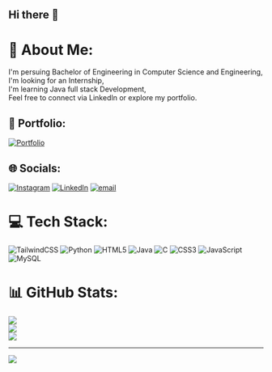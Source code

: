 ## Hi there 👋

# 💫 About Me:
I'm persuing Bachelor of Engineering in Computer Science and Engineering,<br>I'm looking for an Internship,<br>I'm learning Java full stack Development,<br>Feel free to connect via LinkedIn or explore my portfolio.

## 💼 Portfolio:  
[![Portfolio](https://img.shields.io/badge/Portfolio-Visit%20Now-blue?style=for-the-badge&logo=google-chrome&logoColor=white)](https://nagarajnaik.qzz.io)

## 🌐 Socials:
[![Instagram](https://img.shields.io/badge/Instagram-%23E4405F.svg?logo=Instagram&logoColor=white)](https://instagram.com/nagaraj_naik_06) [![LinkedIn](https://img.shields.io/badge/LinkedIn-%230077B5.svg?logo=linkedin&logoColor=white)](https://linkedin.com/in/nagaraj-naik-2995852ba) [![email](https://img.shields.io/badge/Email-D14836?logo=gmail&logoColor=white)](mailto:mrnagarajnaik2005@gmail.com) 

# 💻 Tech Stack:
![TailwindCSS](https://img.shields.io/badge/tailwindcss-%2338B2AC.svg?style=for-the-badge&logo=tailwind-css&logoColor=white) ![Python](https://img.shields.io/badge/python-3670A0?style=for-the-badge&logo=python&logoColor=ffdd54) ![HTML5](https://img.shields.io/badge/html5-%23E34F26.svg?style=for-the-badge&logo=html5&logoColor=white) ![Java](https://img.shields.io/badge/java-%23ED8B00.svg?style=for-the-badge&logo=openjdk&logoColor=white) ![C](https://img.shields.io/badge/c-%2300599C.svg?style=for-the-badge&logo=c&logoColor=white) ![CSS3](https://img.shields.io/badge/css3-%231572B6.svg?style=for-the-badge&logo=css3&logoColor=white) ![JavaScript](https://img.shields.io/badge/javascript-%23323330.svg?style=for-the-badge&logo=javascript&logoColor=%23F7DF1E) ![MySQL](https://img.shields.io/badge/mysql-4479A1.svg?style=for-the-badge&logo=mysql&logoColor=white)
# 📊 GitHub Stats:
![](https://github-readme-stats.vercel.app/api?username=NagarajNaik2005&theme=dark&hide_border=false&include_all_commits=false&count_private=false)<br/>
![](https://nirzak-streak-stats.vercel.app/?user=NagarajNaik2005&theme=dark&hide_border=false)<br/>
![](https://github-readme-stats.vercel.app/api/top-langs/?username=NagarajNaik2005&theme=dark&hide_border=false&include_all_commits=false&count_private=false&layout=compact)

---
[![](https://visitcount.itsvg.in/api?id=NagarajNaik2005&icon=0&color=0)](https://visitcount.itsvg.in)

